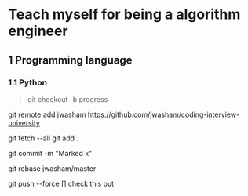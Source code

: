# Teach myself for being a algorithm engineer
## 1 Programming language
### 1.1 Python
> git checkout -b progress

git remote add jwasham https://github.com/jwasham/coding-interview-university

git fetch --all
git add .

git commit -m "Marked x"

git rebase jwasham/master

git push --force
[] check this out
